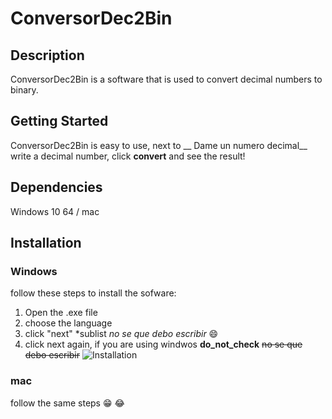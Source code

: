 # ConversorDec2Bin
## Description
 ConversorDec2Bin is a software that is used to convert decimal numbers to binary. 
 ## Getting Started
ConversorDec2Bin is easy to use, next to __ Dame un numero decimal__ write a decimal number, click **convert** and see the result! 
## Dependencies 
Windows 10  64 / mac 
## Installation
### Windows
follow these steps to install the sofware: 
1. Open the .exe file 
2. choose the language
3. click "next"
*sublist _no se que debo escribir_ 😄
4. click next again, if you are using windwos **do_not_check** ~~no se que debo escribir~~
![Installation](https://github.com/Mona25Th/ConversorDec2Bin/assets/147948747/bf8c6db8-57e5-4d1b-b822-edbff4cef3e7)

### mac
follow the same steps 😁 😂
